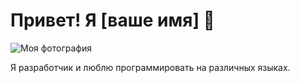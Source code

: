# Привет! Я [ваше имя] 👋

![Моя фотография](https://card.hekmon.com?name=%40al5i&title=Software+Engineer&email=alishka121tr%40gmail.com&link=none)

Я разработчик и люблю программировать на различных языках.
